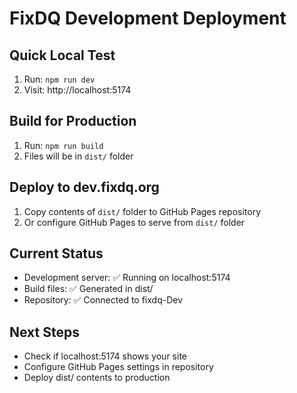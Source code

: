 # FixDQ Development Deployment

## Quick Local Test
1. Run: `npm run dev`
2. Visit: http://localhost:5174

## Build for Production
1. Run: `npm run build`
2. Files will be in `dist/` folder

## Deploy to dev.fixdq.org
1. Copy contents of `dist/` folder to GitHub Pages repository
2. Or configure GitHub Pages to serve from `dist/` folder

## Current Status
- Development server: ✅ Running on localhost:5174
- Build files: ✅ Generated in dist/
- Repository: ✅ Connected to fixdq-Dev

## Next Steps
- Check if localhost:5174 shows your site
- Configure GitHub Pages settings in repository
- Deploy dist/ contents to production
